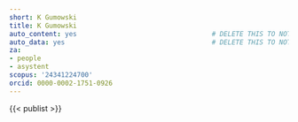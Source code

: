 ```yaml
---
short: K Gumowski
title: K Gumowski
auto_content: yes                                  # DELETE THIS TO NOT AUTO GENERATE CONTENT
auto_data: yes                                     # DELETE THIS TO NOT AUTO GENERATE METADATA
za:
- people
- asystent
scopus: '24341224700'
orcid: 0000-0002-1751-0926
---
```


{{< publist >}}
